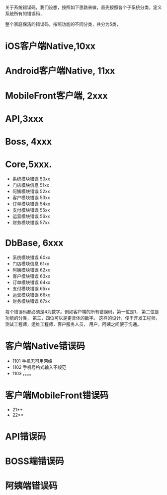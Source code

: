 关于系统错误码，我们设想，按照如下思路来做，首先按照各个子系统分类，定义系统所有的错误码，

整个家庭保洁的错误码，按照功能的不同分类，共分为5类，

# iOS客户端Native,10xx

# Android客户端Native, 11xx

# MobileFront客户端, 2xxx

# API,3xxx

# Boss, 4xxx

# Core,5xxx.

  * 系统模块错误 50xx
  * 门店模块信息 51xx
  * 阿姨模块错误 52xx
  * 客户模块错误 53xx
  * 订单模块错误 54xx
  * 支付模块错误 55xx
  * 运营模块错误 56xx
  * 财务模块错误 57xx


# DbBase, 6xxx

  * 系统模块错误 60xx
  * 门店模块信息 61xx
  * 阿姨模块错误 62xx
  * 客户模块错误 63xx
  * 订单模块错误 64xx
  * 支付模块错误 65xx
  * 运营模块错误 66xx
  * 财务模块错误 67xx



每个错误码都必须是4为数字。例如客户端的所有错误码，第一位是1， 第二位是功能的分类， 第三，四位可以是更具体的数字。
这样的设计，便于开发工程师，测试工程师，运维工程师，客户服务人员， 用户，阿姨之间便于沟通。


# 客户端Native错误码

* 1101  手机无可用网络
* 1102  手机号格式输入不规范
* 1103  。。。。
# 客户端MobileFront错误码

* 21**
* 22**

# API错误码

# BOSS端错误码

# 阿姨端错误码
